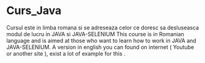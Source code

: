 # Curs_Java 
Cursul este in limba romana si se adreseaza celor ce doresc sa desluseasca modul de lucru in JAVA si JAVA-SELENIUM
This course is in Romanian language and is aimed at those who want to learn how to work in JAVA and JAVA-SELENIUM. 
A version in english you can found on internet ( Youtube or another site ), exist a lot of example for this . 
